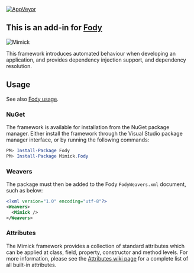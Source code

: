 [![AppVeyor](https://ci.appveyor.com/api/projects/status/ifjrmddnbmedidb0?svg=true&style=flat)](https://ci.appveyor.com/project/Epoque1/mimick-fody) 

## This is an add-in for [Fody](http://github.com/Fody/Fody)

![Mimick](https://github.com/Epoque1/Mimick.Fody/raw/master/icon.png)

This framework introduces automated behaviour when developing an application, and provides dependency injection support, and dependency resolution.

## Usage

See also [Fody usage](http://github.com/Fody/Fody#usage).

### NuGet

The framework is available for installation from the NuGet package manager. Either install the framework through the Visual Studio package manager interface, or by running the following commands:

```powershell
PM> Install-Package Fody
PM> Install-Package Mimick.Fody
```

### Weavers

The package must then be added to the Fody `FodyWeavers.xml` document, such as below:

```xml
<?xml version="1.0" encoding="utf-8"?>
<Weavers>
  <Mimick />
</Weavers>
```

### Attributes

The Mimick framework provides a collection of standard attributes which can be applied at class, field, property, constructor and method levels. For more information, please see the [Attributes wiki page](https://github.com/Epoque1/Mimick.Fody/wiki/Attributes) for a complete list of all built-in attributes.
